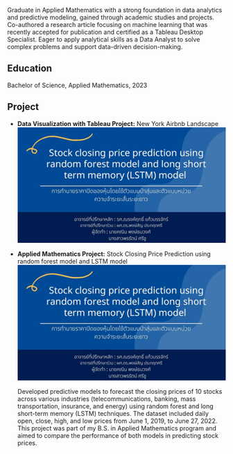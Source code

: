 Graduate in Applied Mathematics with a strong foundation in data analytics and predictive modeling, gained through academic studies and projects. Co-authored a research article focusing on machine learning that was recently accepted for publication and certified as a Tableau Desktop Specialist. Eager to apply analytical skills as a Data Analyst to solve complex problems and support data-driven decision-making.

## Education
Bachelor of Science, Applied Mathematics, 2023

## Project
* **Data Visualization with Tableau Project:** New York Airbnb Landscape
[![Alt text for broken image link](assets/1719000162642.jpg)](https://www.canva.com/design/DAFTWS9J3lQ/FG4Wtcdn2exG4wvIXCwz-g/edit?utm_content=DAFTWS9J3lQ&utm_campaign=designshare&utm_medium=link2&utm_source=sharebutton)


* **Applied Mathematics Project:** Stock Closing Price Prediction using random forest model and LSTM model
[![Alt text for broken image link](assets/1719000162642.jpg)](https://www.canva.com/design/DAFTWS9J3lQ/FG4Wtcdn2exG4wvIXCwz-g/edit?utm_content=DAFTWS9J3lQ&utm_campaign=designshare&utm_medium=link2&utm_source=sharebutton)

  Developed predictive models to forecast the closing prices of 10 stocks across various industries (telecommunications, banking, mass transportation, insurance, and   energy) using random forest and long short-term memory (LSTM) techniques. The dataset included daily open, close, high, and low prices from June 1, 2019, to June     27, 2022. This project was part of my B.S. in Applied Mathematics program and aimed to compare the performance of both models in predicting stock prices. 

